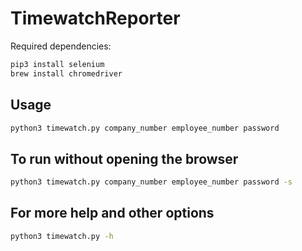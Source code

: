 # TimewatchReporter
Required dependencies:
```bash
pip3 install selenium
brew install chromedriver
```

## Usage
```bash
python3 timewatch.py company_number employee_number password
```

## To run without opening the browser
```bash
python3 timewatch.py company_number employee_number password -s
```

## For more help and other options
```bash
python3 timewatch.py -h
```
